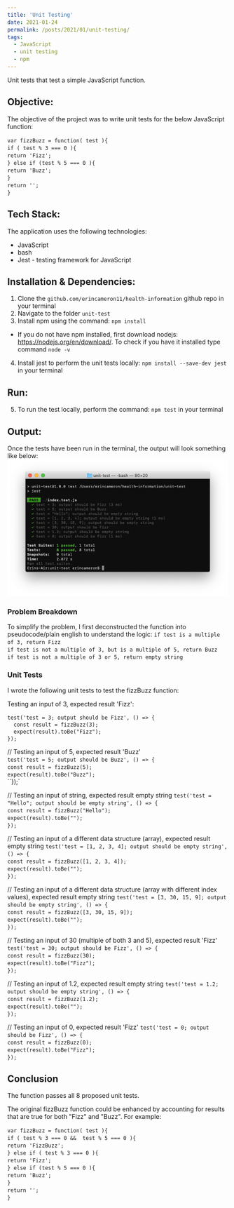 ```yaml
---
title: 'Unit Testing'
date: 2021-01-24
permalink: /posts/2021/01/unit-testing/
tags:
  - JavaScript
  - unit testing
  - npm
---
```


Unit tests that test a simple JavaScript function.

## Objective:
The objective of the project was to write unit tests for the below JavaScript function: 

`var fizzBuzz = function( test ){`   
  `if ( test % 3 === 0 ){`   
    `return 'Fizz';`   
  `} else if (test % 5 === 0 ){`   
    `return 'Buzz';`   
  `}`   
  `return '';`   
`}`   


## Tech Stack:
The application uses the following technologies:
* JavaScript
* bash
* Jest - testing framework for JavaScript


## Installation & Dependencies:
1. Clone the `github.com/erincameron11/health-information` github repo in your terminal
2. Navigate to the folder `unit-test`
3. Install npm using the command: `npm install`
  * If you do not have npm installed, first download nodejs: https://nodejs.org/en/download/. To check if you have it installed type command `node -v`
4. Install jest to perform the unit tests locally: `npm install --save-dev jest` in your terminal


## Run:
5. To run the test locally, perform the command: `npm test` in your terminal


## Output:
Once the tests have been run in the terminal, the output will look something like below:
![Unit Test Results](https://raw.githubusercontent.com/erincameron11/erincameron11.github.io/master/images/unit-test.png)

### Problem Breakdown
To simplify the problem, I first deconstructed the function into pseudocode/plain english to understand the logic:
`if test is a multiple of 3, return Fizz`   
`if test is not a multiple of 3, but is a multiple of 5, return Buzz`   
`if test is not a multiple of 3 or 5, return empty string`   

### Unit Tests
I wrote the following unit tests to test the fizzBuzz function:

Testing an input of 3, expected result 'Fizz':
```
test('test = 3; output should be Fizz', () => {
  const result = fizzBuzz(3);
  expect(result).toBe("Fizz");
});
```


// Testing an input of 5, expected result 'Buzz'   
`test('test = 5; output should be Buzz', () => {`   
  `const result = fizzBuzz(5);`   
  `expect(result).toBe("Buzz");`   
``});`   

// Testing an input of string, expected result empty string
`test('test = "Hello"; output should be empty string', () => {`   
  `const result = fizzBuzz("Hello");`   
  `expect(result).toBe("");`   
`});`   

// Testing an input of a different data structure (array), expected result empty string
`test('test = [1, 2, 3, 4]; output should be empty string', () => {`   
  `const result = fizzBuzz([1, 2, 3, 4]);`   
  `expect(result).toBe("");`   
`});`   

// Testing an input of a different data structure (array with different index values), expected result empty string
`test('test = [3, 30, 15, 9]; output should be empty string', () => {`   
  `const result = fizzBuzz([3, 30, 15, 9]);`   
 `expect(result).toBe("");`   
`});`   

//  Testing an input of 30 (multiple of both 3 and 5), expected result 'Fizz'
`test('test = 30; output should be Fizz', () => {`   
  `const result = fizzBuzz(30);`   
  `expect(result).toBe("Fizz");`   
`});`   

//  Testing an input of 1.2, expected result empty string
`test('test = 1.2; output should be empty string', () => {`   
  `const result = fizzBuzz(1.2);`   
  `expect(result).toBe("");`   
`});`   

//  Testing an input of 0, expected result 'Fizz'
`test('test = 0; output should be Fizz', () => {`   
  `const result = fizzBuzz(0);`   
  `expect(result).toBe("Fizz");`   
`});`   


## Conclusion
The function passes all 8 proposed unit tests.

The original fizzBuzz function could be enhanced by accounting for results that are true for both "Fizz" and "Buzz". For example:

`var fizzBuzz = function( test ){`   
  `if ( test % 3 === 0 &&  test % 5 === 0 ){`   
    `return 'FizzBuzz';`   
  `} else if ( test % 3 === 0 ){`   
    `return 'Fizz';`   
  `} else if (test % 5 === 0 ){`   
    `return 'Buzz';`   
  `}`   
    `return '';`   
`}`   
